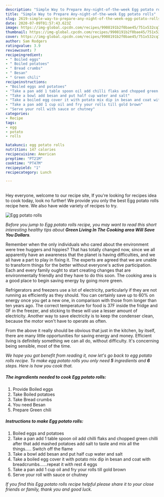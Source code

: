```yaml
---
description: "Simple Way to Prepare Any-night-of-the-week Egg potato rolls"
title: "Simple Way to Prepare Any-night-of-the-week Egg potato rolls"
slug: 2619-simple-way-to-prepare-any-night-of-the-week-egg-potato-rolls
date: 2020-07-09T01:57:43.623Z
image: https://img-global.cpcdn.com/recipes/9908191b2f0bae45/751x532cq70/egg-potato-rolls-recipe-main-photo.jpg
thumbnail: https://img-global.cpcdn.com/recipes/9908191b2f0bae45/751x532cq70/egg-potato-rolls-recipe-main-photo.jpg
cover: https://img-global.cpcdn.com/recipes/9908191b2f0bae45/751x532cq70/egg-potato-rolls-recipe-main-photo.jpg
author: Sam Rodgers
ratingvalue: 3.9
reviewcount: 7
recipeingredient:
- " Boiled eggs"
- " Boiled potatoes"
- " Bread crumbs"
- " Besan"
- " Green chili"
recipeinstructions:
- "Boiled eggs and potatoes"
- "Take a pan add 1 table spoon oil add chilli flaks and chopped green chilli after that add mashed potatoes add salt to taste and mix all the things..... Switch off the flame"
- "Take a bowl add besan and put half cup water and salt"
- "Take a boiled egg cover it with potato mix dip in besan and coat with breadcrumbs......repeat it with rest 4 eggs"
- "Take a pan add 1 cup oil and fry your rolls till gold brown"
- "Serve your roll with sauce or chutney"
categories:
- Recipe
tags:
- egg
- potato
- rolls

katakunci: egg potato rolls 
nutrition: 147 calories
recipecuisine: American
preptime: "PT21M"
cooktime: "PT47M"
recipeyield: "1"
recipecategory: Lunch

---
```

<br>
Hey everyone, welcome to our recipe site, If you're looking for recipes idea to cook today, look no further! We provide you only the best Egg potato rolls recipe here. We also have wide variety of recipes to try.
<br>


![Egg potato rolls](https://img-global.cpcdn.com/recipes/9908191b2f0bae45/751x532cq70/egg-potato-rolls-recipe-main-photo.jpg)

<i>Before you jump to Egg potato rolls recipe, you may want to read this short interesting healthy tips about 
<strong>Green Living In The Cooking area Will Save You Dollars</strong>.</i>
</br>

Remember when the only individuals who cared about the environment were tree huggers and hippies? That has totally changed now, since we all apparently have an awareness that the planet is having difficulties, and we all have a part to play in fixing it. The experts are agreed that we are unable to transform things for the better without everyone's active participation. Each and every family ought to start creating changes that are environmentally friendly and they have to do this soon. The cooking area is a good place to begin saving energy by going more green.

Refrigerators and freezers use a lot of electricity, particularly if they are not running as efficiently as they should. You can certainly save up to 60% on energy once you get a new one, in comparison with those from longer than ten years ago. The correct temperature for food is 37F inside the fridge and 0F in the freezer, and sticking to these will use a lesser amount of electricity. Another way to save electricity is to keep the condenser clean, because the motor won't have to operate as often.

From the above it really should be obvious that just in the kitchen, by itself, there are many little opportunities for saving energy and money. Efficient living is definitely something we can all do, without difficulty. It's concerning being sensible, most of the time.


<i>We hope you got benefit from reading it, now let's go back to egg potato rolls recipe. To make egg potato rolls you only need <strong>5</strong> ingredients and <strong>6</strong> steps. Here is how you cook that.
</i>

##### The ingredients needed to cook Egg potato rolls:

1. Provide  Boiled eggs
1. Take  Boiled potatoes
1. Take  Bread crumbs
1. You need  Besan
1. Prepare  Green chili


##### Instructions to make Egg potato rolls:

1. Boiled eggs and potatoes
1. Take a pan add 1 table spoon oil add chilli flaks and chopped green chilli after that add mashed potatoes add salt to taste and mix all the things..... Switch off the flame
1. Take a bowl add besan and put half cup water and salt
1. Take a boiled egg cover it with potato mix dip in besan and coat with breadcrumbs......repeat it with rest 4 eggs
1. Take a pan add 1 cup oil and fry your rolls till gold brown
1. Serve your roll with sauce or chutney


<i>If you find this Egg potato rolls recipe helpful please share it to your close friends or family, thank you and good luck.</i>
